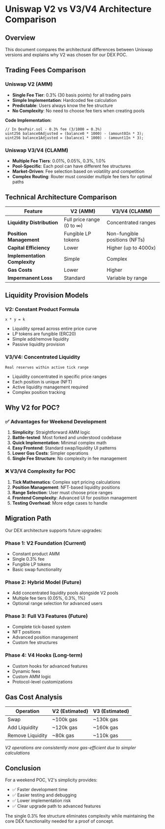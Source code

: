# Uniswap V2 vs V3/V4 Architecture Comparison

## Overview

This document compares the architectural differences between Uniswap versions and explains why V2 was chosen for our DEX POC.

## Trading Fees Comparison

### Uniswap V2 (AMM)
- **Single Fee Tier**: 0.3% (30 basis points) for all trading pairs
- **Simple Implementation**: Hardcoded fee calculation
- **Predictable**: Users always know the fee structure
- **No Complexity**: No need to choose fee tiers when creating pools

**Code Implementation:**
```solidity
// In DexPair.sol - 0.3% fee (3/1000 = 0.3%)
uint256 balance0Adjusted = (balance0 * 1000) - (amount0In * 3);
uint256 balance1Adjusted = (balance1 * 1000) - (amount1In * 3);
```

### Uniswap V3/V4 (CLAMM)
- **Multiple Fee Tiers**: 0.01%, 0.05%, 0.3%, 1.0%
- **Pool-Specific**: Each pool can have different fee structures
- **Market-Driven**: Fee selection based on volatility and competition
- **Complex Routing**: Router must consider multiple fee tiers for optimal paths

## Technical Architecture Comparison

| Feature | V2 (AMM) | V3/V4 (CLAMM) |
|---------|----------|---------------|
| **Liquidity Distribution** | Full price range (0 to ∞) | Concentrated ranges |
| **Position Management** | Fungible LP tokens | Non-fungible positions (NFTs) |
| **Capital Efficiency** | Lower | Higher (up to 4000x) |
| **Implementation Complexity** | Simple | Complex |
| **Gas Costs** | Lower | Higher |
| **Impermanent Loss** | Standard | Variable by range |

## Liquidity Provision Models

### V2: Constant Product Formula
```
x * y = k
```
- Liquidity spread across entire price curve
- LP tokens are fungible (ERC20)
- Simple add/remove liquidity
- Passive liquidity provision

### V3/V4: Concentrated Liquidity
```
Real reserves within active tick range
```
- Liquidity concentrated in specific price ranges
- Each position is unique (NFT)
- Active liquidity management required
- Complex position tracking

## Why V2 for POC?

### ✅ Advantages for Weekend Development

1. **Simplicity**: Straightforward AMM logic
2. **Battle-tested**: Most forked and understood codebase
3. **Quick Implementation**: Minimal complex math
4. **Easy Frontend**: Standard swap/liquidity UI patterns
5. **Lower Gas Costs**: Simpler operations
6. **Single Fee Structure**: No complexity in fee management

### ❌ V3/V4 Complexity for POC

1. **Tick Mathematics**: Complex sqrt pricing calculations
2. **Position Management**: NFT-based liquidity positions
3. **Range Selection**: User must choose price ranges
4. **Frontend Complexity**: Advanced UI for position management
5. **Testing Overhead**: More edge cases to handle

## Migration Path

Our DEX architecture supports future upgrades:

### Phase 1: V2 Foundation (Current)
- Constant product AMM
- Single 0.3% fee
- Fungible LP tokens
- Basic swap functionality

### Phase 2: Hybrid Model (Future)
- Add concentrated liquidity pools alongside V2 pools
- Multiple fee tiers (0.05%, 0.3%, 1%)
- Optional range selection for advanced users

### Phase 3: Full V3 Features (Future)
- Complete tick-based system
- NFT positions
- Advanced position management
- Custom fee structures

### Phase 4: V4 Hooks (Long-term)
- Custom hooks for advanced features
- Dynamic fees
- Custom AMM logic
- Protocol-level customizations

## Gas Cost Analysis

| Operation | V2 (Estimated) | V3 (Estimated) |
|-----------|----------------|----------------|
| Swap | ~100k gas | ~130k gas |
| Add Liquidity | ~120k gas | ~160k gas |
| Remove Liquidity | ~80k gas | ~110k gas |

*V2 operations are consistently more gas-efficient due to simpler calculations*

## Conclusion

For a weekend POC, V2's simplicity provides:
- ✅ Faster development time
- ✅ Easier testing and debugging  
- ✅ Lower implementation risk
- ✅ Clear upgrade path to advanced features

The single 0.3% fee structure eliminates complexity while maintaining the core DEX functionality needed for a proof of concept.